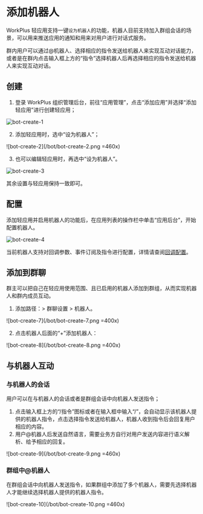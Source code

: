 # 添加机器人

WorkPlus 轻应用支持一键`设为机器人`的功能，机器人目前支持加入群组会话的场景，可以用来推送应用的通知和用来对用户进行对话式服务。

群内用户可以通过@机器人、选择相应的指令发送给机器人来实现互动对话能力，或者是在群内点击输入框上方的“指令”选择机器人后再选择相应的指令发送给机器人来实现互动对话。

## 创建

1. 登录 WorkPlus 组织管理后台，前往“应用管理”，点击“添加应用”并选择“添加轻应用”进行创建轻应用；

![bot-create-1](/bot/bot-create-1.png)

2. 添加轻应用时，选中“设为机器人”；

![bot-create-2](/bot/bot-create-2.png =460x)

3. 也可以编辑轻应用时，再选中“设为机器人”。

![bot-create-3](/bot/bot-create-3.png)

其余设置与轻应用保持一致即可。

## 配置

添加轻应用并启用机器人的功能后，在应用列表的操作栏中单击“应用后台”，开始配置机器人。

![bot-create-4](/bot/bot-create-4.png)

当前机器人支持对回调参数、事件订阅及指令进行配置，详情请查阅[回调配置](/light-app/bot.html#回调配置)。

## 添加到群聊

群主可以把自己在轻应用使用范围、且已启用的机器人添加到群组，从而实现机器人和群内成员互动。

1. 添加路径：> 群聊设置 > 机器人。

![bot-create-7](/bot/bot-create-7.png =400x)

2. 点击机器人后面的“+”添加机器人：

![bot-create-8](/bot/bot-create-8.png =400x)

## 与机器人互动

### 与机器人的会话

用户可以在与机器人的会话或者是群组会话中向机器人发送指令；

1. 点击输入框上方的“/指令”图标或者在输入框中输入“/”，会自动显示该机器人提供的机器人指令，点击选择指令发送给机器人，机器人收到指令后会回复用户相应的内容。
2. 用户@机器人后发送自然语言，需要业务方自行对用户发送内容进行语义解析、给予相应的回复。

![bot-create-9](/bot/bot-create-9.png =460x)

### 群组中@机器人

在群组会话中向机器人发送指令，如果群组中添加了多个机器人，需要先选择机器人才能继续选择机器人提供的机器人指令。

![bot-create-10](/bot/bot-create-10.png =460x)